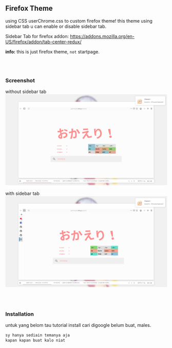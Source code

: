 ## Firefox Theme
using CSS userChrome.css to custom firefox theme!
this theme using sidebar tab
u can enable or disable sidebar tab.

Sidebar Tab for firefox addon: https://addons.mozilla.org/en-US/firefox/addon/tab-center-redux/

<b>info:</b> this is just firefox theme, `not` startpage.

<br>
<br>

### Screenshot


without sidebar tab
![](https://github.com/GabrielTenma/dotfiles/raw/master/.mozilla/GabrielDesktop_2018-11-06_16-40-41_1366x768.png)


with sidebar tab
![](https://github.com/GabrielTenma/dotfiles/raw/master/.mozilla/GabrielDesktop_2018-11-06_16-40-45_1366x768.png)

<br>
<br>

### Installation

untuk yang belom tau
tutorial install cari digoogle
belum buat, males.
```
sy hanya sediain temanya aja
kapan kapan buat kalo niat
```
